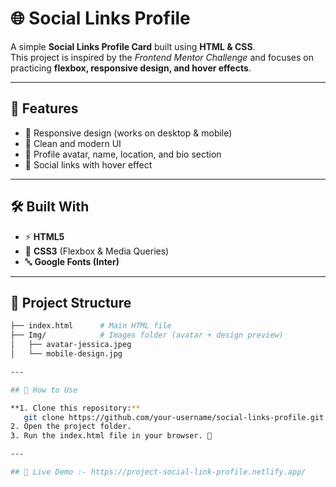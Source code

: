 # 🌐 Social Links Profile

A simple **Social Links Profile Card** built using **HTML & CSS**.  
This project is inspired by the *Frontend Mentor Challenge* and focuses on practicing **flexbox, responsive design, and hover effects**.

---

## 🚀 Features
- 📱 Responsive design (works on desktop & mobile)  
- 🎨 Clean and modern UI  
- 👤 Profile avatar, name, location, and bio section  
- 🔗 Social links with hover effect  

---

## 🛠️ Built With
- ⚡ **HTML5**  
- 🎨 **CSS3** (Flexbox & Media Queries)  
- 🔤 **Google Fonts (Inter)**  

---

## 📂 Project Structure
```bash
├── index.html      # Main HTML file
├── Img/            # Images folder (avatar + design preview)
│   ├── avatar-jessica.jpeg
│   └── mobile-design.jpg

---

## 🎯 How to Use

**1. Clone this repository:**
   git clone https://github.com/your-username/social-links-profile.git
2. Open the project folder.
3. Run the index.html file in your browser. 🚀

---

## 🌟 Live Demo :- https://project-social-link-profile.netlify.app/


